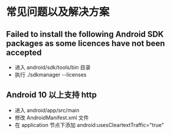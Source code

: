 # 常见问题以及解决方案

## Failed to install the following Android SDK packages as some licences have not been accepted

- 进入 android/sdk/tools/bin 目录
- 执行 ./sdkmanager --licenses

## Android 10 以上支持 http

- 进入 android/app/src/main
- 修改 AndroidManifest.xml 文件
- 在 application 节点下添加 android:usesCleartextTraffic="true"
